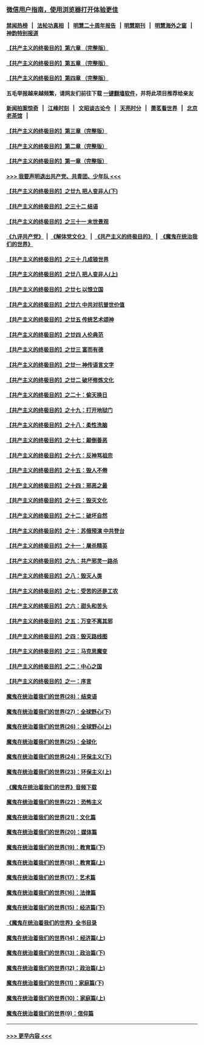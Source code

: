 ### [微信用户指南，使用浏览器打开体验更佳](https://github.com/gfw-breaker/banned-news1/blob/master/indexes/wechat-guide.md?t=0)
#### [禁闻热榜](热点新闻.md?t=0)  &nbsp;&nbsp;|&nbsp;&nbsp; [法轮功真相](https://github.com/gfw-breaker/truth/blob/master/README.md?t=0) &nbsp;&nbsp;|&nbsp;&nbsp; [明慧二十周年报告](https://github.com/gfw-breaker/mh-reports/blob/master/README.md?t=0) &nbsp;&nbsp;|&nbsp;&nbsp;[明慧期刊](https://github.com/gfw-breaker/mh-qikan) &nbsp;&nbsp;|&nbsp;&nbsp; [明慧海外之窗](https://github.com/gfw-breaker/mh-news/blob/master/README.md?t=0) &nbsp;&nbsp;|&nbsp;&nbsp; [神韵特别报道](https://github.com/gfw-breaker/mh-news/blob/master/shenyun.md?t=0)
#### [【共产主义的终极目的】第六章 （完整版）](../pages/nsc422/n11428913.md?t=02091944) 
#### [【共产主义的终极目的】第五章 （完整版）](../pages/nsc422/n11428912.md?t=02091944) 
#### [【共产主义的终极目的】第四章 （完整版）](../pages/nsc422/n11428907.md?t=02091944) 
#### 五毛举报越来越频繁，请网友们前往下载 [一键翻墙软件](https://github.com/gfw-breaker/ssr-accounts)，并将此项目推荐给亲友
#### [新闻拍案惊奇](https://github.com/gfw-breaker/banned-news1/blob/master/pages/link4.md) &nbsp;&nbsp;|&nbsp;&nbsp; [江峰时刻](https://github.com/gfw-breaker/banned-news1/blob/master/pages/link4.md) &nbsp;&nbsp;|&nbsp;&nbsp; [文昭谈古论今](https://github.com/gfw-breaker/banned-news1/blob/master/pages/link4.md) &nbsp;&nbsp;|&nbsp;&nbsp; [天亮时分](https://github.com/gfw-breaker/banned-news1/blob/master/pages/link4.md) &nbsp;&nbsp;|&nbsp;&nbsp; [萧茗看世界](https://github.com/gfw-breaker/banned-news1/blob/master/pages/link4.md) &nbsp;&nbsp;|&nbsp;&nbsp; [北京老茶馆](https://github.com/gfw-breaker/banned-news1/blob/master/pages/link4.md) &nbsp;&nbsp;|&nbsp;&nbsp; 
#### [【共产主义的终极目的】第三章（完整版）](../pages/nsc422/n11428848.md?t=02091944) 
#### [【共产主义的终极目的】第二章（完整版）](../pages/nsc422/n11428831.md?t=02091944) 
#### [【共产主义的终极目的】第一章（完整版）](../pages/nsc422/n11417651.md?t=02091944) 
#### [>>> 我要声明退出共产党、共青团、少年队 <<<](https://github.com/begood0513/goodnews/blob/master/quit/letter.md) 
#### [【共产主义的终极目的】之廿九 把人变非人(下)](../pages/nsc422/n11344140.md?t=02091944) 
#### [【共产主义的终极目的】之三十二 结语](../pages/nsc422/n11360535.md?t=02091944) 
#### [【共产主义的终极目的】之三十一 末世景观](../pages/nsc422/n11351129.md?t=02091944) 
#### [《九评共产党》](https://github.com/begood0513/9ping.md/blob/master/README.md) &nbsp;|&nbsp; [《解体党文化》](../../../../jtdwh.md/blob/master/README.md)  &nbsp;|&nbsp; [《共产主义的终极目的》](../../../../gczydzjmd.md/blob/master/README.md) &nbsp;|&nbsp; [《魔鬼在统治我们的世界》](../../../../mgztzwmdsj.md/blob/master/README.md) 
#### [【共产主义的终极目的】之三十 几成狼世界](../pages/nsc422/n11348280.md?t=02091944) 
#### [【共产主义的终极目的】之廿八 把人变非人(上)](../pages/nsc422/n11340492.md?t=02091944) 
#### [【共产主义的终极目的】之廿七 以恨立国](../pages/nsc422/n11336944.md?t=02091944) 
#### [【共产主义的终极目的】之廿六 中共对抗普世价值](../pages/nsc422/n11324785.md?t=02091944) 
#### [【共产主义的终极目的】之廿五 传统艺术颂神](../pages/nsc422/n11296396.md?t=02091944) 
#### [【共产主义的终极目的】之廿四 人伦典范](../pages/nsc422/n11296397.md?t=02091944) 
#### [【共产主义的终极目的】之廿三 富而有德](../pages/nsc422/n11283598.md?t=02091944) 
#### [【共产主义的终极目的】之廿一 神传语言文字](../pages/nsc422/n11263265.md?t=02091944) 
#### [【共产主义的终极目的】之廿二 破坏修炼文化](../pages/nsc422/n11245728.md?t=02091944) 
#### [【共产主义的终极目的】之二十：偷天换日](../pages/nsc422/n11238846.md?t=02091944) 
#### [【共产主义的终极目的】之十九：打开地狱门](../pages/nsc422/n11206376.md?t=02091944) 
#### [【共产主义的终极目的】之十八：柔性洗脑](../pages/nsc422/n11199994.md?t=02091944) 
#### [【共产主义的终极目的】之十七：颠倒善恶](../pages/nsc422/n11179782.md?t=02091944) 
#### [【共产主义的终极目的】之十六：反神骂祖宗](../pages/nsc422/n11166798.md?t=02091944) 
#### [【共产主义的终极目的】之十五：毁人不倦](../pages/nsc422/n11166792.md?t=02091944) 
#### [【共产主义的终极目的】之十四：邪恶之最](../pages/nsc422/n11150249.md?t=02091944) 
#### [【共产主义的终极目的】之十三：毁灭文化](../pages/nsc422/n11135227.md?t=02091944) 
#### [【共产主义的终极目的】之十二：破坏自然](../pages/nsc422/n11135214.md?t=02091944) 
#### [【共产主义的终极目的】之十：苏俄预演 中共登台](../pages/nsc422/n11118424.md?t=02091944) 
#### [【共产主义的终极目的】之十一：屠杀精英](../pages/nsc422/n11118442.md?t=02091944) 
#### [【共产主义的终极目的】之九：共产邪灵一路杀](../pages/nsc422/n11114139.md?t=02091944) 
#### [【共产主义的终极目的】之八：毁灭人类](../pages/nsc422/n11108503.md?t=02091944) 
#### [【共产主义的终极目的】之七：受苦的还是工农](../pages/nsc422/n11101809.md?t=02091944) 
#### [【共产主义的终极目的】之六：甜头和苦头](../pages/nsc422/n11096971.md?t=02091944) 
#### [【共产主义的终极目的】之五：万变不离其邪](../pages/nsc422/n11091285.md?t=02091944) 
#### [【共产主义的终极目的】之四：毁灭路线图](../pages/nsc422/n11086284.md?t=02091944) 
#### [【共产主义的终极目的】之三：马克思魔变](../pages/nsc422/n11061941.md?t=02091944) 
#### [【共产主义的终极目的】之二：中心之国](../pages/nsc422/n11047728.md?t=02091944) 
#### [【共产主义的终极目的】之一：序言](../pages/nsc422/n11086077.md?t=02091944) 
#### [魔鬼在统治着我们的世界(28)：结束语](../pages/nsc422/n10936246.md?t=02091944) 
#### [魔鬼在统治着我们的世界(27)：全球野心(下)](../pages/nsc422/n10928319.md?t=02091944) 
#### [魔鬼在统治着我们的世界(26)：全球野心(上)](../pages/nsc422/n10900318.md?t=02091944) 
#### [魔鬼在统治着我们的世界(25)：全球化](../pages/nsc422/n10788205.md?t=02091944) 
#### [魔鬼在统治着我们的世界(24)：环保主义(下)](../pages/nsc422/n10695307.md?t=02091944) 
#### [魔鬼在统治着我们的世界(23)：环保主义(上)](../pages/nsc422/n10688613.md?t=02091944) 
#### [《魔鬼在统治着我们的世界》音频下载](../pages/nsc422/n10635553.md?t=02091944) 
#### [魔鬼在统治着我们的世界(22)：恐怖主义](../pages/nsc422/n10614727.md?t=02091944) 
#### [魔鬼在统治着我们的世界(21)：文化篇](../pages/nsc422/n10597706.md?t=02091944) 
#### [魔鬼在统治着我们的世界(20)：媒体篇](../pages/nsc422/n10586579.md?t=02091944) 
#### [魔鬼在统治着我们的世界(19)：教育篇(下)](../pages/nsc422/n10564808.md?t=02091944) 
#### [魔鬼在统治着我们的世界(18)：教育篇(上)](../pages/nsc422/n10526970.md?t=02091944) 
#### [魔鬼在统治着我们的世界(17)：艺术篇](../pages/nsc422/n10499093.md?t=02091944) 
#### [魔鬼在统治着我们的世界(16)：法律篇](../pages/nsc422/n10485969.md?t=02091944) 
#### [魔鬼在统治着我们的世界(15)：经济篇(下)](../pages/nsc422/n10469975.md?t=02091944) 
#### [《魔鬼在统治着我们的世界》全书目录](../pages/nsc422/n10464261.md?t=02091944) 
#### [魔鬼在统治着我们的世界(14)：经济篇(上)](../pages/nsc422/n10457370.md?t=02091944) 
#### [魔鬼在统治着我们的世界(13)：政治篇(下)](../pages/nsc422/n10448270.md?t=02091944) 
#### [魔鬼在统治着我们的世界(12)：政治篇(上)](../pages/nsc422/n10444576.md?t=02091944) 
#### [魔鬼在统治着我们的世界(11)：家庭篇(下)](../pages/nsc422/n10440961.md?t=02091944) 
#### [魔鬼在统治着我们的世界(10)：家庭篇(上)](../pages/nsc422/n10435448.md?t=02091944) 
#### [魔鬼在统治着我们的世界(9)：信仰篇](../pages/nsc422/n10432159.md?t=02091944) 

----
#### [ >>> 更早内容 <<< ](../indexes/nsc422-earlier.md)
